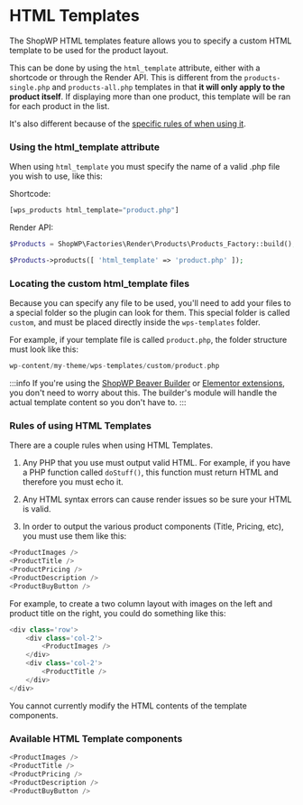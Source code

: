 # HTML Templates

The ShopWP HTML templates feature allows you to specify a custom HTML template to be used for the product layout.

This can be done by using the `html_template` attribute, either with a shortcode or through the Render API. This is different from the `products-single.php` and `products-all.php` templates in that **it will only apply to the product itself**. If displaying more than one product, this template will be ran for each product in the list.

It's also different because of the [specific rules of when using it](#rules-of-using-html-templates).

### Using the html_template attribute

When using `html_template` you must specify the name of a valid .php file you wish to use, like this:

Shortcode:

```js
[wps_products html_template="product.php"]
```

Render API:

```php
$Products = ShopWP\Factories\Render\Products\Products_Factory::build();

$Products->products([ 'html_template' => 'product.php' ]);
```

### Locating the custom html_template files

Because you can specify any file to be used, you'll need to add your files to a special folder so the plugin can look for them. This special folder is called `custom`, and must be placed directly inside the `wps-templates` folder.

For example, if your template file is called `product.php`, the folder structure must look like this:

```php
wp-content/my-theme/wps-templates/custom/product.php
```

:::info
If you're using the [ShopWP Beaver Builder](https://wpshop.io/extensions/beaver-builder/) or [Elementor extensions](https://wpshop.io/extensions/elementor/), you don't need to worry about this. The builder's module will handle the actual template content so you don't have to.
:::

### Rules of using HTML Templates

There are a couple rules when using HTML Templates.

1. Any PHP that you use must output valid HTML. For example, if you have a PHP function called `doStuff()`, this function must return HTML and therefore you must echo it.

2. Any HTML syntax errors can cause render issues so be sure your HTML is valid.

3. In order to output the various product components (Title, Pricing, etc), you must use them like this:

```js
<ProductImages />
<ProductTitle />
<ProductPricing />
<ProductDescription />
<ProductBuyButton />
```

For example, to create a two column layout with images on the left and product title on the right, you could do something like this:

```js
<div class='row'>
	<div class='col-2'>
		<ProductImages />
	</div>
	<div class='col-2'>
		<ProductTitle />
	</div>
</div>
```

You cannot currently modify the HTML contents of the template components.

### Available HTML Template components

```js
<ProductImages />
<ProductTitle />
<ProductPricing />
<ProductDescription />
<ProductBuyButton />
```
